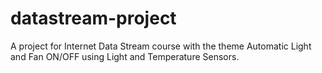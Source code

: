 # datastream-project
A project for Internet Data Stream course with the theme Automatic Light and Fan ON/OFF using Light and Temperature Sensors.
